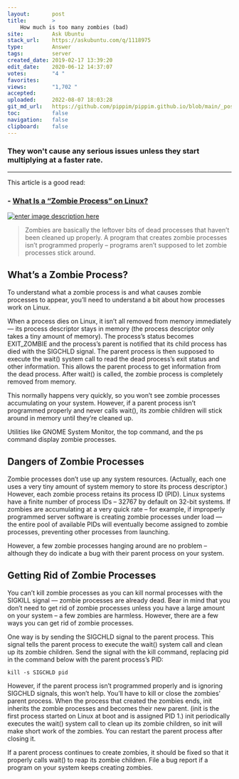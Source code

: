```yaml
---
layout:       post
title:        >
    How much is too many zombies (bad)
site:         Ask Ubuntu
stack_url:    https://askubuntu.com/q/1118975
type:         Answer
tags:         server
created_date: 2019-02-17 13:39:20
edit_date:    2020-06-12 14:37:07
votes:        "4 "
favorites:    
views:        "1,702 "
accepted:     
uploaded:     2022-08-07 18:03:28
git_md_url:   https://github.com/pippim/pippim.github.io/blob/main/_posts/2019/2019-02-17-How-much-is-too-many-zombies-_bad_.md
toc:          false
navigation:   false
clipboard:    false
---
```


### They won't cause any serious issues unless they start multiplying at a faster rate.


----------


This article is a good read:

### - [What Is a “Zombie Process” on Linux?][1]

[![enter image description here][2]][2]

> Zombies are basically the leftover bits of dead processes that haven’t  
> been cleaned up properly. A program that creates zombie processes  
> isn’t programmed properly – programs aren’t supposed to let zombie  
> processes stick around.  

## What’s a Zombie Process?

To understand what a zombie process is and what causes zombie processes to appear, you’ll need to understand a bit about how processes work on Linux.

When a process dies on Linux, it isn’t all removed from memory immediately — its process descriptor stays in memory (the process descriptor only takes a tiny amount of memory). The process’s status becomes EXIT_ZOMBIE and the process’s parent is notified that its child process has died with the SIGCHLD signal. The parent process is then supposed to execute the wait() system call to read the dead process’s exit status and other information. This allows the parent process to get information from the dead process. After wait() is called, the zombie process is completely removed from memory.

This normally happens very quickly, so you won’t see zombie processes accumulating on your system. However, if a parent process isn’t programmed properly and never calls wait(), its zombie children will stick around in memory until they’re cleaned up.

Utilities like GNOME System Monitor, the top command, and the ps command display zombie processes.

## Dangers of Zombie Processes

Zombie processes don’t use up any system resources. (Actually, each one uses a very tiny amount of system memory to store its process descriptor.) However, each zombie process retains its process ID (PID). Linux systems have a finite number of process IDs – 32767 by default on 32-bit systems. If zombies are accumulating at a very quick rate – for example, if improperly programmed server software is creating zombie processes under load — the entire pool of available PIDs will eventually become assigned to zombie processes, preventing other processes from launching.

However, a few zombie processes hanging around are no problem – although they do indicate a bug with their parent process on your system.

## Getting Rid of Zombie Processes

You can’t kill zombie processes as you can kill normal processes with the SIGKILL signal — zombie processes are already dead. Bear in mind that you don’t need to get rid of zombie processes unless you have a large amount on your system – a few zombies are harmless. However, there are a few ways you can get rid of zombie processes.

One way is by sending the SIGCHLD signal to the parent process. This signal tells the parent process to execute the wait() system call and clean up its zombie children. Send the signal with the kill command, replacing pid in the command below with the parent process’s PID:

``` 
kill -s SIGCHLD pid
```

However, if the parent process isn’t programmed properly and is ignoring SIGCHLD signals, this won’t help. You’ll have to kill or close the zombies’ parent process. When the process that created the zombies ends, init inherits the zombie processes and becomes their new parent. (init is the first process started on Linux at boot and is assigned PID 1.) init periodically executes the wait() system call to clean up its zombie children, so init will make short work of the zombies. You can restart the parent process after closing it.

If a parent process continues to create zombies, it should be fixed so that it properly calls wait() to reap its zombie children. File a bug report if a program on your system keeps creating zombies.


  [1]: https://www.howtogeek.com/119815/htg-explains-what-is-a-zombie-process-on-linux/
  [2]: https://i.stack.imgur.com/FasNG.jpg
